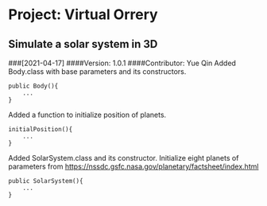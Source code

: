 # Project: Virtual Orrery
## Simulate a solar system in 3D

###[2021-04-17] 
####Version: 1.0.1
####Contributor: Yue Qin
Added Body.class with base parameters and its constructors.

    public Body(){
        ...
    }

Added a function to initialize position of planets.
        
    initialPosition(){
        ...
    }

Added SolarSystem.class and its constructor. Initialize eight planets
of parameters from https://nssdc.gsfc.nasa.gov/planetary/factsheet/index.html

    public SolarSystem(){
        ...
    }
